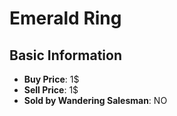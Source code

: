 # Emerald Ring

## Basic Information

- **Buy Price**: 1$
- **Sell Price**: 1$
- **Sold by Wandering Salesman**: NO